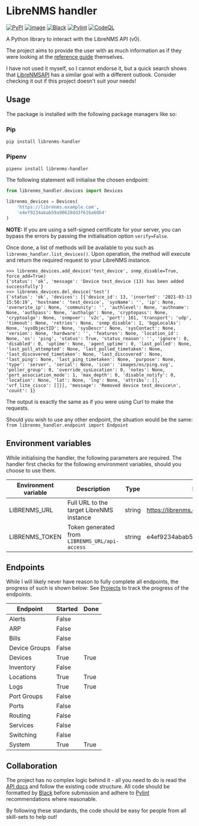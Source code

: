 # LibreNMS handler

[![PyPI](https://img.shields.io/pypi/v/librenms-handler.svg)](https://pypi.python.org/pypi/librenms-handler)
[![image](https://img.shields.io/pypi/pyversions/librenms-handler.svg)](https://python.org/pypi/librenms-handler)
[![Black](https://img.shields.io/badge/code%20style-black-000000.svg)](https://github.com/psf/black)
[![Pylint](https://github.com/WhaleJ84/librenms_handler/workflows/Pylint/badge.svg)](https://github.com/WhaleJ84/librenms-handler/actions?query=workflow%3APylint)
[![CodeQL](https://github.com/WhaleJ84/librenms_handler/actions/workflows/codeql-analysis.yml/badge.svg)](https://github.com/WhaleJ84/librenms_handler/actions/workflows/codeql-analysis.yml)

A Python library to interact with the LibreNMS API (v0).

The project aims to provide the user with as much information as if they were looking at the [reference guide](https://docs.librenms.org/API/) themselves.

I have not used it myself, so I cannot endorse it, but a quick search shows that [LibreNMSAPI](https://github.com/RobertH1993/LibreNMSAPI) has a similar goal with a different outlook.
Consider checking it out if this project doesn't suit your needs!

## Usage

The package is installed with the following package managers like so:

### Pip

`pip install librenms-handler`

### Pipenv

`pipenv install librenms-handler`

The following statement will initialise the chosen endpoint:

```python
from librenms_handler.devices import Devices

librenms_devices = Devices(
    'https://librenms.example.com',
    'e4ef9234abab59a90628dd3f616a60b4'
)
```

**NOTE:** If you are using a self-signed certificate for your server, you can bypass the errors by passing the initialisation option `verify=False`.

Once done, a list of methods will be available to you such as `librenms_handler.list_devices()`.
Upon operation, the method will execute and return the required request to your LibreNMS instance.

```
>>> librenms_devices.add_device('test_device', snmp_disable=True, force_add=True)
{'status': 'ok', 'message': 'Device test_device (13) has been added successfully'}
>>> librenms_devices.del_device('test')
{'status': 'ok', 'devices': [{'device_id': 13, 'inserted': '2021-03-13 15:56:19', 'hostname': 'test_device', 'sysName': '', 'ip': None, 'overwrite_ip': None, 'community': '', 'authlevel': None, 'authname': None, 'authpass': None, 'authalgo': None, 'cryptopass': None, 'cryptoalgo': None, 'snmpver': 'v2c', 'port': 161, 'transport': 'udp', 'timeout': None, 'retries': None, 'snmp_disable': 1, 'bgpLocalAs': None, 'sysObjectID': None, 'sysDescr': None, 'sysContact': None, 'version': None, 'hardware': '', 'features': None, 'location_id': None, 'os': 'ping', 'status': True, 'status_reason': '', 'ignore': 0, 'disabled': 0, 'uptime': None, 'agent_uptime': 0, 'last_polled': None, 'last_poll_attempted': None, 'last_polled_timetaken': None, 'last_discovered_timetaken': None, 'last_discovered': None, 'last_ping': None, 'last_ping_timetaken': None, 'purpose': None, 'type': 'server', 'serial': None, 'icon': 'images/os/ping.svg', 'poller_group': 0, 'override_sysLocation': 0, 'notes': None, 'port_association_mode': 1, 'max_depth': 0, 'disable_notify': 0, 'location': None, 'lat': None, 'lng': None, 'attribs': [], 'vrf_lite_cisco': []}], 'message': 'Removed device test_device\n', 'count': 1}
```

The output is exactly the same as if you were using Curl to make the requests.

Should you wish to use any other endpoint, the situation would be the same: `from librenms_handler.endpoint import Endpoint`

## Environment variables

While initialising the handler, the following parameters are required.
The handler first checks for the following environment variables, should you choose to use them.

| Environment variable | Description | Type | Example |
| -------------------- | ----------- | ---- | ------- |
| LIBRENMS_URL         | Full URL to the target LibreNMS instance | string | https://librenms.example.com |
| LIBRENMS_TOKEN       | Token generated from `LIBRENMS_URL/api-access` | string | e4ef9234abab59a90628dd3f616a60b4 |

## Endpoints

While I will likely never have reason to fully complete all endpoints, the progress of such is shown below:
See [Projects](https://github.com/WhaleJ84/librenms_handler/projects) to track the progress of the endpoints.

| Endpoint      | Started | Done  |
| ------------- | ------- | ----- |
| Alerts        | False   |       |
| ARP           | False   |       |
| Bills         | False   |       |
| Device Groups | False   |       |
| Devices       | True    | True  |
| Inventory     | False   |       |
| Locations     | True    | True  |
| Logs          | True    | True  |
| Port Groups   | False   |       |
| Ports         | False   |       |
| Routing       | False   |       |
| Services      | False   |       |
| Switching     | False   |       |
| System        | True    | True  |

## Collaboration

The project has no complex logic behind it - all you need to do is read the [API docs](https://docs.librenms.org/API/) and follow the existing code structure.
All code should be formatted by [Black](https://github.com/psf/black) before submission and adhere to [Pylint](https://github.com/PyCQA/pylint) recommendations where reasonable.

By following these standards, the code should be easy for people from all skill-sets to help out!
